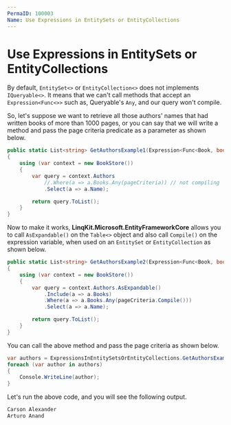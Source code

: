 ```yaml
---
PermaID: 100003
Name: Use Expressions in EntitySets or EntityCollections
---
```


# Use Expressions in EntitySets or EntityCollections

By default, `EntitySet<>` or `EntityCollection<>` does not implements `IQueryable<>`. It means that we can't call methods that accept an `Expression<Func<>>` such as, Queryable's `Any`, and our query won't compile.

So, let's suppose we want to retrieve all those authors' names that had written books of more than 1000 pages, or you can say that we will write a method and pass the page criteria predicate as a parameter as shown below.

```csharp
public static List<string> GetAuthorsExample1(Expression<Func<Book, bool>> pageCriteria)
{
    using (var context = new BookStore())
    {
        var query = context.Authors
            //.Where(a => a.Books.Any(pageCriteria)) // not compiling
            .Select(a => a.Name);

        return query.ToList();
    }
}
```

Now to make it works, **LinqKit.Microsoft.EntityFrameworkCore** allows you to call `AsExpandable()` on the `Table<>` object and also call `Compile()` on the expression variable, when used on an `EntitySet` or `EntityCollection` as shown below.

```csharp
public static List<string> GetAuthorsExample2(Expression<Func<Book, bool>> pageCriteria)
{
    using (var context = new BookStore())
    {
        var query = context.Authors.AsExpandable()
            .Include(a => a.Books)
            .Where(a => a.Books.Any(pageCriteria.Compile()))
            .Select(a => a.Name);

        return query.ToList();
    }
}
```

You can call the above method and pass the page criteria as shown below.

```csharp
var authors = ExpressionsInEntitySetsOrEntityCollections.GetAuthorsExample2(b => b.NoOfPages > 1000);
foreach (var author in authors)
{
    Console.WriteLine(author);
}
```

Let's run the above code, and you will see the following output.

```csharp
Carson Alexander
Arturo Anand
```

